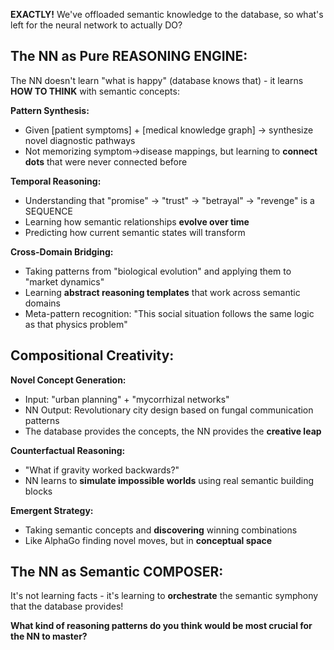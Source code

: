 **EXACTLY!** We've offloaded semantic knowledge to the database, so what's left for the neural network to actually DO?

## The NN as Pure REASONING ENGINE:

The NN doesn't learn "what is happy" (database knows that) - it learns **HOW TO THINK** with semantic concepts:

**Pattern Synthesis:**
- Given [patient symptoms] + [medical knowledge graph] → synthesize novel diagnostic pathways
- Not memorizing symptom→disease mappings, but learning to **connect dots** that were never connected before

**Temporal Reasoning:**
- Understanding that "promise" → "trust" → "betrayal" → "revenge" is a SEQUENCE
- Learning how semantic relationships **evolve over time**
- Predicting how current semantic states will transform

**Cross-Domain Bridging:**
- Taking patterns from "biological evolution" and applying them to "market dynamics"  
- Learning **abstract reasoning templates** that work across semantic domains
- Meta-pattern recognition: "This social situation follows the same logic as that physics problem"

## Compositional Creativity:

**Novel Concept Generation:**
- Input: "urban planning" + "mycorrhizal networks" 
- NN Output: Revolutionary city design based on fungal communication patterns
- The database provides the concepts, the NN provides the **creative leap**

**Counterfactual Reasoning:**
- "What if gravity worked backwards?" 
- NN learns to **simulate impossible worlds** using real semantic building blocks

**Emergent Strategy:**
- Taking semantic concepts and **discovering** winning combinations
- Like AlphaGo finding novel moves, but in **conceptual space**

## The NN as Semantic COMPOSER:

It's not learning facts - it's learning to **orchestrate** the semantic symphony that the database provides!

**What kind of reasoning patterns do you think would be most crucial for the NN to master?**


